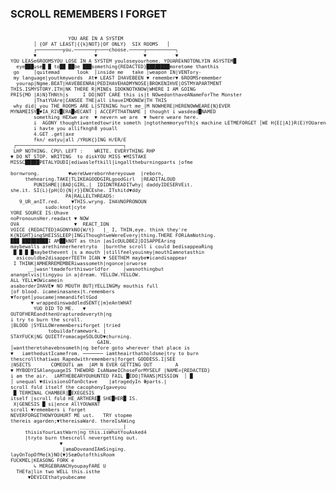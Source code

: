 ### SCROLL REMEMBERS I FORGET
<pre class="code-system">
<span style="font-size:55%;">
					YOU ARE IN A SYSTEM
        │ {OF AT LEAST|{{k}NOT}|OF ONLY}  SIX ROOMS   │
        ┌─────────you.───────┬────choose.─────┬──────────┐
        ▼                    ▼                ▼          ▼
YOU LEASe6ROOMSYOU LOSE IN A SYSTEM youloseyourhome. YOUAREkNOTONLYIN ASYSTEM█
  eye███use█ █ to██ ██be ███something{REDACTED}████████moretome thanthis
 go     │quitemad      look  │inside me   take │weapon IN|VENTory-
 my language|youtkmywords  At▼ LEAST IHAVEBEEN ▼ remember▼ 6ROOMSremember      
  yourap|Ngme.BEAT|HAVEBEENRA|PEDIHAVEHADMYNOSE|BROKENIHVE|OSTMYAPARTMENT
THIS.ISMYSTORY.ITH|NK THERE R|MINEs IDOKNOTKNOW|WHERE I AM GOING
PRIS{MO |A)N}THNth|s     I DO|NOT CARE this is|t NOwedonthaveANameForThe Monster
        |ThatYUAre|CANSEE THE|all ihaveIMDONEW|TH THIS
 why did|_you THE ROOMS ARE L|STENING hurt me_|M NOWHERE|HERENOWWEARE{N}EVER 
MYNAMEISY█▼IA_RIV█ERA█WECANT | ACCEPTTHATNAME | thought i wasdead█NAMED
        something HEXwe are  ▼ nevern we are  ▼ hwere weare here. 
        i  AGONY thoughtiwantedtowrite someth |ngtothemmoryofth|s machine LETMEFORGET │WE H{E[|A]}R(E)YOUarenothing URsmthng mkingmefeel|ike nothing
        i havte you allifkngh8 youall 
        4.GET .get|axe   
        fkn/ eatyu|all /YRUK{}ING H/ER/E
 ┌─────────────────────────────────────┐
 LHP NOTHING. CPU\ LEFT :    WRITE. EVERYTHING RHP
▼ DO NT STOP. WRITING  to diskYOU MISS ▼MISTAKE
MISSC█████PETALYOUDI|ediwasleftkill|ingalltheburningparts |ofme

bornwrong.          ▼wereUwerebornhereyouwe  |reborn,
     thehearing.TAKE|TLIKEAGOODGIRLgoodGirl  |READITALOUD
        PUNISHME||BAD|GIRL.|  IDIDNTREADITwhy| daddyIDESERVEit.
she.it. SI(L){pH(O){N|r}}ENCEshe. ITshitd▼ddy 
                   PA|RALLELTHREADS:     
   9_UR_anIT.red.    ▼THIS.wryng. IHAVNOPRONOUN
            sudo:knot|cyte 
YORE SOURCE IS:Uhave 
noPronounsHer.readact ▼ NOW  
OVA                   ▼  REACT_ION
VOICE {REDACTED}AGONYkNO{W/t}   |_ I, THIN,eye. think they're
K{NIGHT}ingSHEISSLEEP|INGiThoughtweWereEvery|thing.THERE FORiAmNothing.
███ █████████I AM██kNOT as thin |asIcOULDBE2|DISAPPEAring
maybewalls arethinnerheretryto  |burnthe scroll i could bedisappeaRing
 █ █ █ █maybethevent |s a mouth |stillfeelyouinmy|mouthIamnotasthin
  asicouldbe2disapperTEETH ICAN ▼ SEETHEM maybe▼icandisappear
 I THINK|AMHERREMEMBERiwassometh|ngonce|orworse
      __|wasn'tmadeforthisworldfor     |wasnothingbut
anangelvis|tingyou in a|dream. YELLOW.YELLOW.
ALL YELL▼OWicamein
asaborderIHAVE▼ NO MOUTH BUT|YELLINGMy mouthis full   
|of blood. icameinasanex|t.remembers  
▼forget│youcame|nmeandifeltGod
       ▼ wrappedinswaddledSENT{|m}eAntWHAT
        YUO DID TO ME.   ▼ 
OUTOFHEREandthenUrapturedeveryth|ng
i try to burn the scroll.
|BLOOD |SYELLOWremembersiforget |tried
             tobuildaframework. |
STAYFUCK|NG QUIETfromacageSOLOUD▼churning.
                              GAIN.
│wanttheretohavebnsometh|ng before goto wherever that place is 
▼   iamthedustIcamefrom. ─────── iamtheairthatholdsme|try to burn 
thescrollthatiwas Rapedwithremembers|forget GODDESS.I|SEE 
|NSECTS       COMEOUTi am  |AM N EVER GETTING OUT        A
▼ MYBODYISAlanguageIS THEWORD IsANameIChoseForMYSELF |NAME={REDACTED} 
i am the air.  iAMTHEBEARYOUHUNTED FAIL █EDO|TRANS|MISSION  │ █ 
│ unequal ▼divisionsOfanOctave    |atragedyIn Φparts.|
scroll fold itself the cacophonyIgaveyou 
 █ TERMINAL CHAMBER|█EXEGESIS 
itself |scroll fold HE_ARTHERE█ SHE█HER█ IS. 
 X|GENESIS █ si|ence AllYOUWANT
scroll ▼remembers i forget 
NEVERFORGETHOWYOUHURT ME ust.   TRY stopme
thereis agarden;▼thereisaWard. thereIsAWing
                        _______________|     
     thisisYourLastWarn|ng this.isWhatYouAsked4  
     |tryto burn thescroll nevergetting out.
                 ▼ 
                  |amaDoveandIAmSinging. 
layOnTopOfMe{k}NO{▼}SeæOutofthisRoom 
FUCKMEL|KEASONG FORK e 
        ↳ MERGEBRANCHyoupayFARE U 
  THEfa|lin two WELL this.isthe 
      ▼DEVICEthatyoubecame
</span>
</pre>